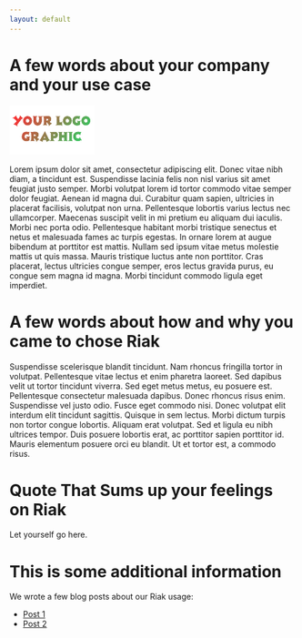 ```yaml
---
layout: default
---
```


# A few words about your company and your use case

![sample logo](/images/logog.gif)

Lorem ipsum dolor sit amet, consectetur adipiscing elit. Donec vitae nibh diam, a tincidunt est. Suspendisse lacinia felis non nisl varius sit amet feugiat justo semper. Morbi volutpat lorem id tortor commodo vitae semper dolor feugiat. Aenean id magna dui. Curabitur quam sapien, ultricies in placerat facilisis, volutpat non urna. Pellentesque lobortis varius lectus nec ullamcorper. Maecenas suscipit velit in mi pretium eu aliquam dui iaculis. Morbi nec porta odio. Pellentesque habitant morbi tristique senectus et netus et malesuada fames ac turpis egestas. In ornare lorem at augue bibendum at porttitor est mattis. Nullam sed ipsum vitae metus molestie mattis ut quis massa. Mauris tristique luctus ante non porttitor. Cras placerat, lectus ultricies congue semper, eros lectus gravida purus, eu congue sem magna id magna. Morbi tincidunt commodo ligula eget imperdiet.

# A few words about how and why you came to chose Riak

Suspendisse scelerisque blandit tincidunt. Nam rhoncus fringilla tortor in volutpat. Pellentesque vitae lectus et enim pharetra laoreet. Sed dapibus velit ut tortor tincidunt viverra. Sed eget metus metus, eu posuere est. Pellentesque consectetur malesuada dapibus. Donec rhoncus risus enim. Suspendisse vel justo odio. Fusce eget commodo nisi. Donec volutpat elit interdum elit tincidunt sagittis. Quisque in sem lectus. Morbi dictum turpis non tortor congue lobortis. Aliquam erat volutpat. Sed et ligula eu nibh ultrices tempor. Duis posuere lobortis erat, ac porttitor sapien porttitor id. Mauris elementum posuere orci eu blandit. Ut et tortor est, a commodo risus.

# Quote That Sums up your feelings on Riak

Let yourself go here. 

# This is some additional information

We wrote a few blog posts about our Riak usage:

* [Post 1](#)
* [Post 2](#)
